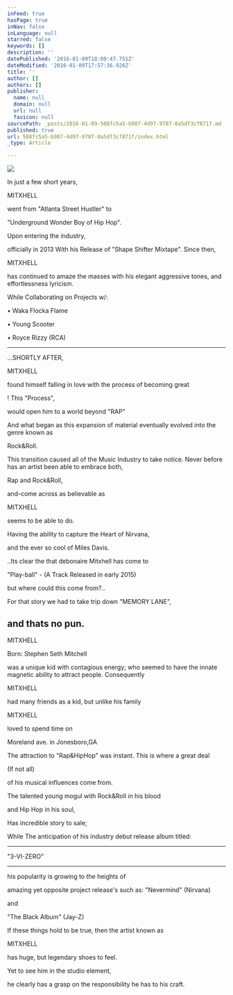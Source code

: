 ```yaml
---
inFeed: true
hasPage: true
inNav: false
inLanguage: null
starred: false
keywords: []
description: ''
datePublished: '2016-01-09T18:09:47.751Z'
dateModified: '2016-01-09T17:57:36.926Z'
title: ''
author: []
authors: []
publisher:
  name: null
  domain: null
  url: null
  favicon: null
sourcePath: _posts/2016-01-09-508fc5a5-b987-4d97-9707-0a5df3cf871f.md
published: true
url: 508fc5a5-b987-4d97-9707-0a5df3cf871f/index.html
_type: Article

---
```

![](https://the-grid-user-content.s3-us-west-2.amazonaws.com/dfe524dc-a594-4f31-9ce3-7b9863ac2664.jpg)

In just a few short years,

MITXHELL

went from "Atlanta Street Hustler"
to

"Underground Wonder Boy of Hip Hop".

Upon entering the industry,

officially in 2013 With his Release of "Shape Shifter Mixtape".
Since then,

MITXHELL

has continued to amaze the masses
with his elegant aggressive tones,
and effortlessness lyricism.

While Collaborating on Projects w/:

• Waka Flocka Flame

• Young Scooter

• Royce Rizzy (RCA)

--------------------------------------------------------------------

...SHORTLY AFTER,

MITXHELL

found himself falling in love with the process of becoming great

!
This "Process",

would open him to a world beyond "RAP"

And what began as this expansion of material eventually evolved into the genre known as

Rock&Roll.

This transition caused all of the Music Industry to take notice.
Never before has an artist been able to embrace both,

Rap and Rock&Roll,

and-come across as believable as

MITXHELL

seems to be able to do.

Having the ability to capture the Heart of Nirvana,

and the ever so cool of Miles Davis.

..Its clear the that debonaire Mitxhell has come to

"Play-ball" - (A Track Released in early 2015)

but where could this come from?..

For that story we had to take trip down "MEMORY LANE",

and thats no pun.
--------------------------------------------------------------------

MITXHELL

Born: Stephen Seth Mitchell

was a unique kid with contagious energy;
who seemed to have the innate
magnetic ability to attract people.
Consequently

MITXHELL

had many friends as a kid,
but unlike his family

MITXHELL

loved to spend time on

Moreland ave. in Jonesboro,GA

The attraction to "Rap&HipHop" was instant.
This is where a great deal

(If not all)

of his musical influences come from.

The talented young mogul with
Rock&Roll in his blood

and Hip Hop in his soul,

Has incredible story to sale;

While The anticipation of his industry debut release album titled:

------------------------------

"3-VI-ZERO"

-------------------------------------
his popularity is growing to the heights of

amazing yet opposite project release's such as:
"Nevermind" (Nirvana)

and

"The Black Album" (Jay-Z)

If these things hold to be true, then the artist known as

MITXHELL

has huge, but legendary shoes to feel.

Yet to see him in the studio element,

he clearly has a grasp on the responsibility he has to his craft.